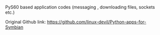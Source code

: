PyS60 based application codes (messaging , downloading files, sockets etc.)

Original Github link: https://github.com/linux-devil/Python-apps-for-Symbian